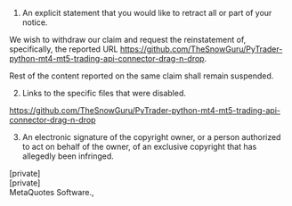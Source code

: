 1. An explicit statement that you would like to retract all or part of your notice.

We wish to withdraw our claim and request the reinstatement of, specifically, the reported URL  https://github.com/TheSnowGuru/PyTrader-python-mt4-mt5-trading-api-connector-drag-n-drop.

Rest of the content reported on the same claim shall remain suspended.


2. Links to the specific files that were disabled.

https://github.com/TheSnowGuru/PyTrader-python-mt4-mt5-trading-api-connector-drag-n-drop

3. An electronic signature of the copyright owner, or a person authorized to act on behalf of the owner, of an exclusive copyright that has allegedly been infringed.

[private]  
[private]  
MetaQuotes Software.,

